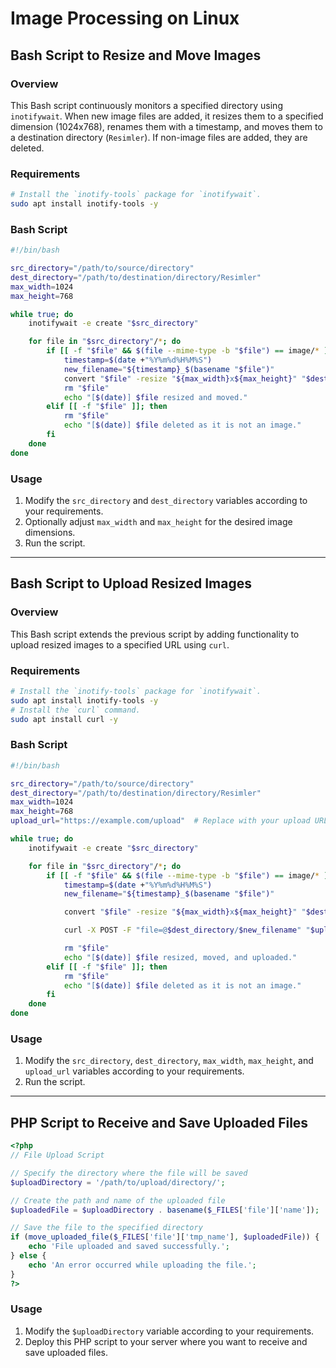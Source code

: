 # Image Processing on Linux

## Bash Script to Resize and Move Images

### Overview

This Bash script continuously monitors a specified directory using `inotifywait`. When new image files are added, it resizes them to a specified dimension (1024x768), renames them with a timestamp, and moves them to a destination directory (`Resimler`). If non-image files are added, they are deleted.

### Requirements

```bash
# Install the `inotify-tools` package for `inotifywait`.
sudo apt install inotify-tools -y
```

### Bash Script

```bash
#!/bin/bash

src_directory="/path/to/source/directory"
dest_directory="/path/to/destination/directory/Resimler"
max_width=1024
max_height=768

while true; do
    inotifywait -e create "$src_directory"

    for file in "$src_directory"/*; do
        if [[ -f "$file" && $(file --mime-type -b "$file") == image/* ]]; then
            timestamp=$(date +"%Y%m%d%H%M%S")
            new_filename="${timestamp}_$(basename "$file")"
            convert "$file" -resize "${max_width}x${max_height}" "$dest_directory/$new_filename"
            rm "$file"
            echo "[$(date)] $file resized and moved."
        elif [[ -f "$file" ]]; then
            rm "$file"
            echo "[$(date)] $file deleted as it is not an image."
        fi
    done
done
```

### Usage

1. Modify the `src_directory` and `dest_directory` variables according to your requirements.
2. Optionally adjust `max_width` and `max_height` for the desired image dimensions.
3. Run the script.

---

## Bash Script to Upload Resized Images

### Overview

This Bash script extends the previous script by adding functionality to upload resized images to a specified URL using `curl`.

### Requirements

```bash
# Install the `inotify-tools` package for `inotifywait`.
sudo apt install inotify-tools -y
# Install the `curl` command.
sudo apt install curl -y
```

### Bash Script

```bash
#!/bin/bash

src_directory="/path/to/source/directory"
dest_directory="/path/to/destination/directory/Resimler"
max_width=1024
max_height=768
upload_url="https://example.com/upload"  # Replace with your upload URL

while true; do
    inotifywait -e create "$src_directory"

    for file in "$src_directory"/*; do
        if [[ -f "$file" && $(file --mime-type -b "$file") == image/* ]]; then
            timestamp=$(date +"%Y%m%d%H%M%S")
            new_filename="${timestamp}_$(basename "$file")"

            convert "$file" -resize "${max_width}x${max_height}" "$dest_directory/$new_filename"

            curl -X POST -F "file=@$dest_directory/$new_filename" "$upload_url"

            rm "$file"
            echo "[$(date)] $file resized, moved, and uploaded."
        elif [[ -f "$file" ]]; then
            rm "$file"
            echo "[$(date)] $file deleted as it is not an image."
        fi
    done
done
```

### Usage

1. Modify the `src_directory`, `dest_directory`, `max_width`, `max_height`, and `upload_url` variables according to your requirements.
2. Run the script.

---

## PHP Script to Receive and Save Uploaded Files

```php
<?php
// File Upload Script

// Specify the directory where the file will be saved
$uploadDirectory = '/path/to/upload/directory/';

// Create the path and name of the uploaded file
$uploadedFile = $uploadDirectory . basename($_FILES['file']['name']);

// Save the file to the specified directory
if (move_uploaded_file($_FILES['file']['tmp_name'], $uploadedFile)) {
    echo 'File uploaded and saved successfully.';
} else {
    echo 'An error occurred while uploading the file.';
}
?>
```

### Usage

1. Modify the `$uploadDirectory` variable according to your requirements.
2. Deploy this PHP script to your server where you want to receive and save uploaded files.
